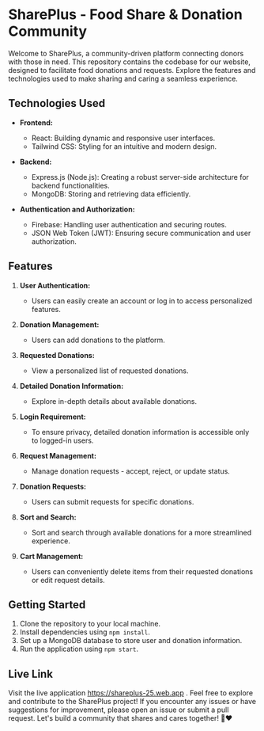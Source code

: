# SharePlus - Food Share & Donation Community

Welcome to SharePlus, a community-driven platform connecting donors with those in need. This repository contains the codebase for our website, designed to facilitate food donations and requests. Explore the features and technologies used to make sharing and caring a seamless experience.

## Technologies Used

- **Frontend:**
  - React: Building dynamic and responsive user interfaces.
  - Tailwind CSS: Styling for an intuitive and modern design.

- **Backend:**
  - Express.js (Node.js): Creating a robust server-side architecture for backend functionalities.
  - MongoDB: Storing and retrieving data efficiently.

- **Authentication and Authorization:**
  - Firebase: Handling user authentication and securing routes.
  - JSON Web Token (JWT): Ensuring secure communication and user authorization.

## Features

1. **User Authentication:**
   - Users can easily create an account or log in to access personalized features.

2. **Donation Management:**
   - Users can add donations to the platform.

3. **Requested Donations:**
   - View a personalized list of requested donations.

4. **Detailed Donation Information:**
   - Explore in-depth details about available donations.

5. **Login Requirement:**
   - To ensure privacy, detailed donation information is accessible only to logged-in users.

6. **Request Management:**
   - Manage donation requests - accept, reject, or update status.

7. **Donation Requests:**
   - Users can submit requests for specific donations.

8. **Sort and Search:**
   - Sort and search through available donations for a more streamlined experience.

9. **Cart Management:**
   - Users can conveniently delete items from their requested donations or edit request details.

## Getting Started

1. Clone the repository to your local machine.
2. Install dependencies using `npm install`.
3. Set up a MongoDB database to store user and donation information.
4. Run the application using `npm start`.

## Live Link

Visit the live application https://shareplus-25.web.app . Feel free to explore and contribute to the SharePlus project! If you encounter any issues or have suggestions for improvement, please open an issue or submit a pull request. Let's build a community that shares and cares together! 🍲❤️
